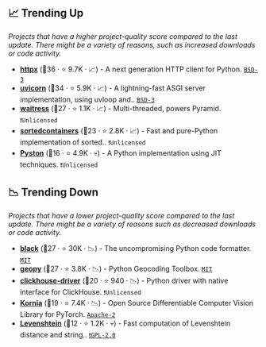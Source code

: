 ## 📈 Trending Up

_Projects that have a higher project-quality score compared to the last update. There might be a variety of reasons, such as increased downloads or code activity._

- <b><a href="https://github.com/encode/httpx">httpx</a></b> (🥈36 ·  ⭐ 9.7K · 📈) - A next generation HTTP client for Python. <code><a href="http://bit.ly/3aKzpTv">BSD-3</a></code>
- <b><a href="https://github.com/encode/uvicorn">uvicorn</a></b> (🥇34 ·  ⭐ 5.9K · 📈) - A lightning-fast ASGI server implementation, using uvloop and.. <code><a href="http://bit.ly/3aKzpTv">BSD-3</a></code>
- <b><a href="https://github.com/Pylons/waitress">waitress</a></b> (🥉27 ·  ⭐ 1.1K · 📈) - Multi-threaded, powers Pyramid. <code>❗Unlicensed</code>
- <b><a href="https://github.com/grantjenks/python-sortedcontainers">sortedcontainers</a></b> (🥉23 ·  ⭐ 2.8K · 📈) - Fast and pure-Python implementation of sorted.. <code>❗Unlicensed</code>
- <b><a href="https://github.com/pyston/pyston_v1">Pyston</a></b> (🥈16 ·  ⭐ 4.9K · 💀) - A Python implementation using JIT techniques. <code>❗Unlicensed</code>

## 📉 Trending Down

_Projects that have a lower project-quality score compared to the last update. There might be a variety of reasons such as decreased downloads or code activity._

- <b><a href="https://github.com/psf/black">black</a></b> (🥈27 ·  ⭐ 30K · 📉) - The uncompromising Python code formatter. <code><a href="http://bit.ly/34MBwT8">MIT</a></code>
- <b><a href="https://github.com/geopy/geopy">geopy</a></b> (🥇27 ·  ⭐ 3.8K · 📉) - Python Geocoding Toolbox. <code><a href="http://bit.ly/34MBwT8">MIT</a></code>
- <b><a href="https://github.com/mymarilyn/clickhouse-driver">clickhouse-driver</a></b> (🥉20 ·  ⭐ 940 · 📉) - Python driver with native interface for ClickHouse. <code>❗Unlicensed</code>
- <b><a href="https://github.com/kornia/kornia">Kornia</a></b> (🥉19 ·  ⭐ 7.4K · 📉) - Open Source Differentiable Computer Vision Library for PyTorch. <code><a href="http://bit.ly/3nYMfla">Apache-2</a></code>
- <b><a href="https://github.com/ztane/python-Levenshtein">Levenshtein</a></b> (🥉12 ·  ⭐ 1.2K · 💀) - Fast computation of Levenshtein distance and string.. <code><a href="http://bit.ly/2KucAZR">❗️GPL-2.0</a></code>

